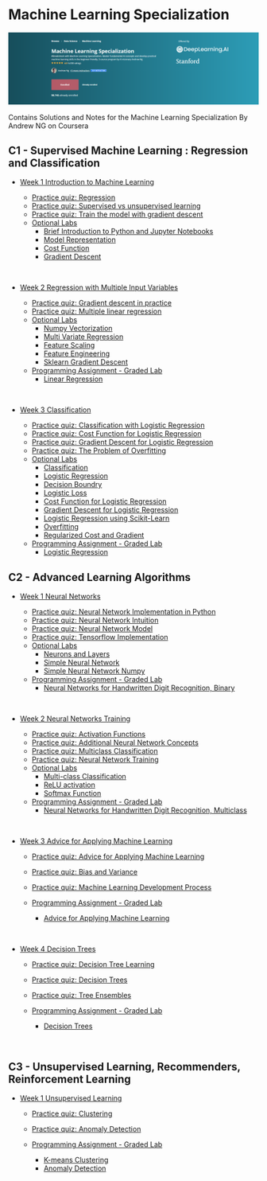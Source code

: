 # Machine Learning Specialization

![](/Header/header.PNG)

Contains Solutions and Notes for the Machine Learning Specialization By Andrew NG on Coursera

## C1 - Supervised Machine Learning : Regression and Classification


- [Week 1 Introduction to Machine Learning](/C1%20-%20Supervised%20Machine%20Learning%20Regression%20and%20Classification/Week%201%20Introduction%20to%20Machine%20Learning/Optional%20Labs/)

    - [Practice quiz: Regression](/C1%20-%20Supervised%20Machine%20Learning%20Regression%20and%20Classification/Week%201%20Introduction%20to%20Machine%20Learning/Practice%20Quiz/Regression.PNG/)
    - [Practice quiz: Supervised vs unsupervised learning](/C1%20-%20Supervised%20Machine%20Learning%20Regression%20and%20Classification/Week%201%20Introduction%20to%20Machine%20Learning/Practice%20Quiz/Supervised%20vs%20Unsupervised%20Learning.PNG/)
    - [Practice quiz: Train the model with gradient descent](/C1%20-%20Supervised%20Machine%20Learning%20Regression%20and%20Classification/Week%201%20Introduction%20to%20Machine%20Learning/Practice%20Quiz/Train%20the%20model%20with%20gradient%20descent.png/)
  - [Optional Labs](/C1%20-%20Supervised%20Machine%20Learning%20Regression%20and%20Classification/Week%201%20Introduction%20to%20Machine%20Learning/Optional%20Labs)
    - [Brief Introduction to Python and Jupyter Notebooks](/C1%20-%20Supervised%20Machine%20Learning%20Regression%20and%20Classification/Week%201%20Introduction%20to%20Machine%20Learning/Optional%20Labs/C1_W1_Lab01_Python_Jupyter_Soln.ipynb)
    - [Model Representation](/C1%20-%20Supervised%20Machine%20Learning%20Regression%20and%20Classification/Week%201%20Introduction%20to%20Machine%20Learning/Optional%20Labs/C1_W1_Lab01_Python_Jupyter_Soln.ipynb)
    - [Cost Function](/C1%20-%20Supervised%20Machine%20Learning%20Regression%20and%20Classification/Week%201%20Introduction%20to%20Machine%20Learning/Optional%20Labs/C1_W1_Lab03_Cost_function_Soln.ipynb)
    - [Gradient Descent](/C1%20-%20Supervised%20Machine%20Learning%20Regression%20and%20Classification/Week%201%20Introduction%20to%20Machine%20Learning/Optional%20Labs/C1_W1_Lab04_Gradient_Descent_Soln.ipynb)

<br/>

- [Week 2 Regression with Multiple Input Variables](/C1%20-%20Supervised%20Machine%20Learning%20Regression%20and%20Classification/Week%202%20Regression%20with%20Multiple%20Input%20Variables/) 

    - [Practice quiz: Gradient descent in practice](/C1%20-%20Supervised%20Machine%20Learning%20Regression%20and%20Classification/Week%202%20Regression%20with%20Multiple%20Input%20Variables/Practice%20Quiz/Gradient%20Descent%20in%20Practice.png)
    - [Practice quiz: Multiple linear regression](/C1%20-%20Supervised%20Machine%20Learning%20Regression%20and%20Classification/Week%202%20Regression%20with%20Multiple%20Input%20Variables/Practice%20Quiz/Multiple%20Linear%20Regression.png)
    - [Optional Labs](/C1%20-%20Supervised%20Machine%20Learning%20Regression%20and%20Classification/Week%202%20Regression%20with%20Multiple%20Input%20Variables/Optional%20Labs/)
      - [Numpy Vectorization](/C1%20-%20Supervised%20Machine%20Learning%20Regression%20and%20Classification/Week%202%20Regression%20with%20Multiple%20Input%20Variables/Optional%20Labs/C1_W2_Lab01_Python_Numpy_Vectorization_Soln.ipynb)
      - [Multi Variate Regression](/C1%20-%20Supervised%20Machine%20Learning%20Regression%20and%20Classification/Week%202%20Regression%20with%20Multiple%20Input%20Variables/Optional%20Labs/C1_W2_Lab02_Multiple_Variable_Soln.ipynb)
      - [Feature Scaling](/C1%20-%20Supervised%20Machine%20Learning%20Regression%20and%20Classification/Week%202%20Regression%20with%20Multiple%20Input%20Variables/Optional%20Labs/C1_W2_Lab03_Feature_Scaling_and_Learning_Rate_Soln.ipynb)
      - [Feature Engineering](/C1%20-%20Supervised%20Machine%20Learning%20Regression%20and%20Classification/Week%202%20Regression%20with%20Multiple%20Input%20Variables/Optional%20Labs/C1_W2_Lab04_FeatEng_PolyReg_Soln.ipynb)
      - [Sklearn Gradient Descent](/C1%20-%20Supervised%20Machine%20Learning%20Regression%20and%20Classification/Week%202%20Regression%20with%20Multiple%20Input%20Variables/Optional%20Labs/C1_W2_Lab05_Sklearn_GD_Soln.ipynb)
    - [Programming Assignment - Graded Lab](/C1%20-%20Supervised%20Machine%20Learning%20Regression%20and%20Classification/Week%202%20Regression%20with%20Multiple%20Input%20Variables/Graded%20Lab/)
      - [Linear Regression](/C1%20-%20Supervised%20Machine%20Learning%20Regression%20and%20Classification/Week%202%20Regression%20with%20Multiple%20Input%20Variables/Graded%20Lab/LinearRegression.ipynb)

<br/>

- [Week 3 Classification](/C1%20-%20Supervised%20Machine%20Learning%20Regression%20and%20Classification/Week%203%20Classification/) 

    - [Practice quiz: Classification with Logistic Regression](/C1%20-%20Supervised%20Machine%20Learning%20Regression%20and%20Classification/Week%203%20Classification/Practice%20Quiz/Classification%20with%20Logistic%20Regression.png)
    - [Practice quiz: Cost Function for Logistic Regression](/C1%20-%20Supervised%20Machine%20Learning%20Regression%20and%20Classification/Week%203%20Classification/Practice%20Quiz/Cost%20Function%20for%20Logistic%20Regression.png)
    - [Practice quiz: Gradient Descent for Logistic Regression](/C1%20-%20Supervised%20Machine%20Learning%20Regression%20and%20Classification/Week%203%20Classification/Practice%20Quiz/Gradient%20Descent%20for%20Logistic%20Regression.png)
    - [Practice quiz: The Problem of Overfitting](/C1%20-%20Supervised%20Machine%20Learning%20Regression%20and%20Classification/Week%203%20Classification/Practice%20Quiz/The%20Problem%20of%20Overfitting.png)
    - [Optional Labs](/C1%20-%20Supervised%20Machine%20Learning%20Regression%20and%20Classification/Week%203%20Classification/Optional%20Labs/)
      - [Classification](/C1%20-%20Supervised%20Machine%20Learning%20Regression%20and%20Classification/Week%203%20Classification/Optional%20Labs/C1_W3_Lab01_Classification_Soln.ipynb)
      - [Logistic Regression](/C1%20-%20Supervised%20Machine%20Learning%20Regression%20and%20Classification/Week%203%20Classification/Optional%20Labs/C1_W3_Lab02_Sigmoid_function_Soln.ipynb)
      - [Decision Boundry](/C1%20-%20Supervised%20Machine%20Learning%20Regression%20and%20Classification/Week%203%20Classification/Optional%20Labs/C1_W3_Lab03_Decision_Boundary_Soln.ipynb)
      - [Logistic Loss](/C1%20-%20Supervised%20Machine%20Learning%20Regression%20and%20Classification/Week%203%20Classification/Optional%20Labs/C1_W3_Lab04_LogisticLoss_Soln.ipynb)
      - [Cost Function for Logistic Regression](/C1%20-%20Supervised%20Machine%20Learning%20Regression%20and%20Classification/Week%203%20Classification/Optional%20Labs/C1_W3_Lab05_Cost_Function_Soln.ipynb)
      - [Gradient Descent for Logistic Regression](/C1%20-%20Supervised%20Machine%20Learning%20Regression%20and%20Classification/Week%203%20Classification/Optional%20Labs/C1_W3_Lab06_Gradient_Descent_Soln.ipynb)
      - [Logistic Regression using Scikit-Learn](/C1%20-%20Supervised%20Machine%20Learning%20Regression%20and%20Classification/Week%203%20Classification/Optional%20Labs/C1_W3_Lab07_Scikit_Learn_Soln.ipynb)
      - [Overfitting](/C1%20-%20Supervised%20Machine%20Learning%20Regression%20and%20Classification/Week%203%20Classification/Optional%20Labs/C1_W3_Lab08_Overfitting_Soln.ipynb)
      - [Regularized Cost and Gradient](/C1%20-%20Supervised%20Machine%20Learning%20Regression%20and%20Classification/Week%203%20Classification/Optional%20Labs/C1_W3_Lab09_Regularization_Soln.ipynb)
    - [Programming Assignment - Graded Lab](/C1%20-%20Supervised%20Machine%20Learning%20Regression%20and%20Classification/Week%203%20Classification/Graded%20Lab/)
      - [Logistic Regression](/C1%20-%20Supervised%20Machine%20Learning%20Regression%20and%20Classification/Week%203%20Classification/Graded%20Lab/C1_W3_Logistic_Regression.ipynb)

## C2 - Advanced Learning Algorithms


- [Week 1 Neural Networks](/C2%20-%20Advanced%20Learning%20Algorithms/Week%201%20Neural%20Networks/)

    - [Practice quiz: Neural Network Implementation in Python](/C2%20-%20Advanced%20Learning%20Algorithms/Week%201%20Neural%20Networks/Practice%20Quiz/Neural%20Network%20Implementation%20in%20Python.png/)
    - [Practice quiz: Neural Network Intuition](/C2%20-%20Advanced%20Learning%20Algorithms/Week%201%20Neural%20Networks/Practice%20Quiz/Neural%20Network%20Intuition.png/)
    - [Practice quiz: Neural Network Model](/C2%20-%20Advanced%20Learning%20Algorithms/Week%201%20Neural%20Networks/Practice%20Quiz/Neural%20Network%20Model.png/)
    - [Practice quiz: Tensorflow Implementation](/C2%20-%20Advanced%20Learning%20Algorithms/Week%201%20Neural%20Networks/Practice%20Quiz/Tensorflow%20Implementation.png/)
  - [Optional Labs](/C2%20-%20Advanced%20Learning%20Algorithms/Week%201%20Neural%20Networks/Optional%20Labs)
    - [Neurons and Layers](/C2%20-%20Advanced%20Learning%20Algorithms/Week%201%20Neural%20Networks/Optional%20Labs/C2_W1_Lab01_Neurons_and_Layers.ipynb)
    - [Simple Neural Network](/C2%20-%20Advanced%20Learning%20Algorithms/Week%201%20Neural%20Networks/Optional%20Labs/C2_W1_Lab02_CoffeeRoasting_TF.ipynb)
    - [Simple Neural Network Numpy](/C2%20-%20Advanced%20Learning%20Algorithms/Week%201%20Neural%20Networks/Optional%20Labs/C2_W1_Lab03_CoffeeRoasting_Numpy.ipynb)
  - [Programming Assignment - Graded Lab](/C2%20-%20Advanced%20Learning%20Algorithms/Week%201%20Neural%20Networks/Graded%20Lab)
    - [Neural Networks for Handwritten Digit Recognition, Binary](/C2%20-%20Advanced%20Learning%20Algorithms/Week%201%20Neural%20Networks/Graded%20Lab/C2_W1_Assignment.ipynb)
<br/>

- [Week 2 Neural Networks Training](/C2%20-%20Advanced%20Learning%20Algorithms/Week%202%20Neural%20Networks%20Training/)

    - [Practice quiz: Activation Functions](/C2%20-%20Advanced%20Learning%20Algorithms/Week%202%20Neural%20Networks%20Training/Practice%20Quiz/Activation%20Functions.png/)
    - [Practice quiz: Additional Neural Network Concepts](/C2%20-%20Advanced%20Learning%20Algorithms/Week%202%20Neural%20Networks%20Training/Practice%20Quiz/Additional%20Neural%20Network%20Concepts.png/)
    - [Practice quiz: Multiclass Classification](/C2%20-%20Advanced%20Learning%20Algorithms/Week%202%20Neural%20Networks%20Training/Practice%20Quiz/Multiclass%20Classification.png/)
    - [Practice quiz: Neural Network Training](/C2%20-%20Advanced%20Learning%20Algorithms/Week%202%20Neural%20Networks%20Training/Practice%20Quiz/Neural%20Network%20Training.png/)
  - [Optional Labs](/C2%20-%20Advanced%20Learning%20Algorithms/Week%202%20Neural%20Networks%20Training/Optinal%20Labs)
    - [Multi-class Classification](/C2%20-%20Advanced%20Learning%20Algorithms/Week%202%20Neural%20Networks%20Training/Optinal%20Labs/C2_W2_Multiclass_TF.ipynb)
    - [ReLU activation](/C2%20-%20Advanced%20Learning%20Algorithms/Week%202%20Neural%20Networks%20Training/Optinal%20Labs/C2_W2_Relu.ipynb)
    - [Softmax Function](/C2%20-%20Advanced%20Learning%20Algorithms/Week%202%20Neural%20Networks%20Training/Optinal%20Labs/C2_W2_SoftMax.ipynb)
  - [Programming Assignment - Graded Lab](/C2%20-%20Advanced%20Learning%20Algorithms/Week%202%20Neural%20Networks%20Training/Graded%20Lab)
    - [Neural Networks for Handwritten Digit Recognition, Multiclass](/C2%20-%20Advanced%20Learning%20Algorithms/Week%202%20Neural%20Networks%20Training/Graded%20Lab/C2_W2_Assignment.ipynb)
<br/>

- [Week 3 Advice for Applying Machine Learning](/C2%20-%20Advanced%20Learning%20Algorithms/Week%203%20Advice%20for%20Applying%20Machine%20Learning/)

    - [Practice quiz: Advice for Applying Machine Learning](/C2%20-%20Advanced%20Learning%20Algorithms/Week%203%20Advice%20for%20Applying%20Machine%20Learning/Practice%20Quiz/Advice%20for%20Applying%20Machine%20Learning.png/)
    - [Practice quiz: Bias and Variance](/C2%20-%20Advanced%20Learning%20Algorithms/Week%203%20Advice%20for%20Applying%20Machine%20Learning/Practice%20Quiz/Bias%20and%20Variance.png/)
    - [Practice quiz: Machine Learning Development Process](/C2%20-%20Advanced%20Learning%20Algorithms/Week%203%20Advice%20for%20Applying%20Machine%20Learning/Practice%20Quiz/Machine%20Learning%20Development%20Process.png/)
    
  - [Programming Assignment - Graded Lab](/C2%20-%20Advanced%20Learning%20Algorithms/Week%203%20Advice%20for%20Applying%20Machine%20Learning/Graded%20Lab)
    - [Advice for Applying Machine Learning](/C2%20-%20Advanced%20Learning%20Algorithms/Week%203%20Advice%20for%20Applying%20Machine%20Learning/Graded%20Lab/C2_W3_Assignment.ipynb)
<br/>

- [Week 4 Decision Trees](/C2%20-%20Advanced%20Learning%20Algorithms/Week%204%20Decision%20Trees/)

    - [Practice quiz: Decision Tree Learning](/C2%20-%20Advanced%20Learning%20Algorithms/Week%204%20Decision%20Trees/Practice%20Quiz/Decision%20Tree%20Learning.png/)
    - [Practice quiz: Decision Trees](/C2%20-%20Advanced%20Learning%20Algorithms/Week%204%20Decision%20Trees/Practice%20Quiz/Decision%20Trees.png/)
    - [Practice quiz: Tree Ensembles](/C2%20-%20Advanced%20Learning%20Algorithms/Week%204%20Decision%20Trees/Practice%20Quiz/Tree%20Ensembles.png/)
    
  - [Programming Assignment - Graded Lab](/C2%20-%20Advanced%20Learning%20Algorithms/Week%204%20Decision%20Trees/Graded%20Lab)
    - [Decision Trees](/C2%20-%20Advanced%20Learning%20Algorithms/Week%204%20Decision%20Trees/Graded%20Lab/C2_W4_Decision_Tree_with_Markdown.ipynb)
<br/>

## C3 - Unsupervised Learning, Recommenders, Reinforcement Learning

- [Week 1 Unsupervised Learning](/C3%20-%20Unsupervised%20Learning%20Recommenders%20Reinforcement%20Learning/Week%201%20Unsupervised%20Learning/)

    - [Practice quiz: Clustering](/C3%20-%20Unsupervised%20Learning%20Recommenders%20Reinforcement%20Learning/Week%201%20Unsupervised%20Learning/Practice%20Quiz/Clustering.png/)
    - [Practice quiz: Anomaly Detection](/C3%20-%20Unsupervised%20Learning%20Recommenders%20Reinforcement%20Learning/Week%201%20Unsupervised%20Learning/Practice%20Quiz/Anomaly%20Detection.png/)
    
  - [Programming Assignment - Graded Lab](/C3%20-%20Unsupervised%20Learning%20Recommenders%20Reinforcement%20Learning/Week%201%20Unsupervised%20Learning/Graded%20Lab)
    - [K-means Clustering](/C3%20-%20Unsupervised%20Learning%20Recommenders%20Reinforcement%20Learning/Week%201%20Unsupervised%20Learning/Graded%20Lab/C3_W1_KMeans_Assignment.ipynb)
    - [Anomaly Detection](/C3%20-%20Unsupervised%20Learning%20Recommenders%20Reinforcement%20Learning/Week%201%20Unsupervised%20Learning/Graded%20Lab/C3_W1_Anomaly_Detection.ipynb)
<br/>
